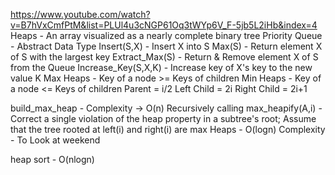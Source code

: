 https://www.youtube.com/watch?v=B7hVxCmfPtM&list=PLUl4u3cNGP61Oq3tWYp6V_F-5jb5L2iHb&index=4
Heaps - An array visualized as a nearly complete binary tree
Priority Queue - Abstract Data Type
Insert(S,X) - Insert X into S
Max(S) - Return element X of S with the largest key
Extract_Max(S) - Return & Remove element X of S from the Queue
Increase_Key(S,X,K) - Increase key of X's key to the new value K 
Max Heaps - Key of a node >= Keys of children
Min Heaps - Key of a node <= Keys of children
Parent = i/2
Left Child = 2i
Right Child = 2i+1

build_max_heap - Complexity -> O(n)
Recursively calling
max_heapify(A,i) - Correct a single violation of the heap property in a subtree's root; Assume that the tree rooted at left(i) and right(i) are max Heaps - O(logn)
Complexity - To Look at weekend

heap sort - O(nlogn)


